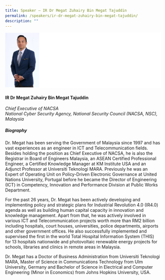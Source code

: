 ```yaml
---
title: Speaker – IR Dr Megat Zuhairy Bin Megat Tajuddin
permalink: /speakers/ir-dr-megat-zuhairy-bin-megat-tajuddin/
description: ""
---
```

![](/images/2023%20Speakers/megat%20zuhairy.png)

#### **IR Dr Megat Zuhairy Bin Megat Tajuddin**

*Chief Executive of NACSA <br>
National Cyber Security Agency, National Security Council (NACSA, NSC), Malaysia*


##### **Biography**
 Dr. Megat has been serving the Government of Malaysia since 1997 and has vast experiences as an engineer in ICT and Telecommunication fields. 
Besides holding the position as Chief Executive of NACSA, he is also the Registrar in Board of Engineers Malaysia, an ASEAN Certified Professional Engineer, a Certified Knowledge Manager at KM Institute USA and an Adjunct Professor at Universiti Teknologi MARA. Previously he was an Expert of Operating Unit on Policy-Driven Electronic Governance at United Nations University, Portugal before he became the Director of Engineering (ICT) in Competency, Innovation and Performance Division at Public Works Department. 

For the past 26 years, Dr. Megat has been actively developing and implementing policy and strategic plans for Industrial Revolution 4.0 (IR4.0) agenda as well as building human capital capacity in innovation and knowledge management. Apart from that, he was actively involved in various ICT and Telecommunication projects worth more than RM2 billion including hospitals, court houses, universities, police departments, airports and other government offices. He also successfully implemented and supervised the first in the world Total Hospital Information System (THIS) for 13 hospitals nationwide and photovoltaic renewable energy projects for schools, libraries and clinics in remote areas in Malaysia. 

Dr. Megat has a Doctor of Business Administration from Universiti Teknologi MARA, Master of Science in Communications Technology from Ulm University, Germany and Bachelor of Science in Electrical and Computer Engineering (Minor in Economics) from Johns Hopkins University, USA.